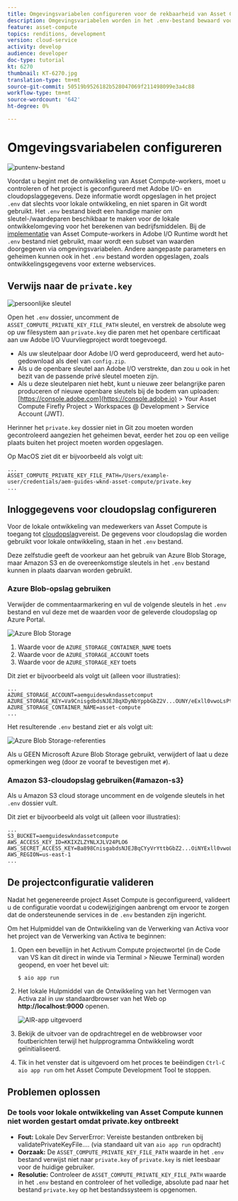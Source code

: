 ```yaml
---
title: Omgevingsvariabelen configureren voor de rekbaarheid van Asset Compute
description: Omgevingsvariabelen worden in het .env-bestand bewaard voor lokale ontwikkeling en worden gebruikt om Adobe I/O-gegevens en gegevens voor cloudopslag te verstrekken die vereist zijn voor lokale ontwikkeling.
feature: asset-compute
topics: renditions, development
version: cloud-service
activity: develop
audience: developer
doc-type: tutorial
kt: 6270
thumbnail: KT-6270.jpg
translation-type: tm+mt
source-git-commit: 50519b9526182b528047069f211498099e3a4c88
workflow-type: tm+mt
source-wordcount: '642'
ht-degree: 0%

---
```



# Omgevingsvariabelen configureren

![puntenv-bestand](assets/environment-variables/dot-env-file.png)

Voordat u begint met de ontwikkeling van Asset Compute-workers, moet u controleren of het project is geconfigureerd met Adobe I/O- en cloudopslaggegevens. Deze informatie wordt opgeslagen in het project `.env` dat slechts voor lokale ontwikkeling, en niet sparen in Git wordt gebruikt. Het `.env` bestand biedt een handige manier om sleutel-/waardeparen beschikbaar te maken voor de lokale ontwikkelomgeving voor het berekenen van bedrijfsmiddelen. Bij de [implementatie](../deploy/runtime.md) van Asset Compute-workers in Adobe I/O Runtime wordt het `.env` bestand niet gebruikt, maar wordt een subset van waarden doorgegeven via omgevingsvariabelen. Andere aangepaste parameters en geheimen kunnen ook in het `.env` bestand worden opgeslagen, zoals ontwikkelingsgegevens voor externe webservices.

## Verwijs naar de `private.key`

![persoonlijke sleutel](assets/environment-variables/private-key.png)

Open het `.env` dossier, uncomment de `ASSET_COMPUTE_PRIVATE_KEY_FILE_PATH` sleutel, en verstrek de absolute weg op uw filesystem aan `private.key` die paren met het openbare certificaat aan uw Adobe I/O Vuurvliegproject wordt toegevoegd.

+ Als uw sleutelpaar door Adobe I/O werd geproduceerd, werd het auto-gedownload als deel van `config.zip`.
+ Als u de openbare sleutel aan Adobe I/O verstrekte, dan zou u ook in het bezit van de passende privé sleutel moeten zijn.
+ Als u deze sleutelparen niet hebt, kunt u nieuwe zeer belangrijke paren produceren of nieuwe openbare sleutels bij de bodem van uploaden:
   [https://console.adobe.com](https://console.adobe.io) > Your Asset Compute Firefly Project > Workspaces @ Development > Service Account (JWT).

Herinner het `private.key` dossier niet in Git zou moeten worden gecontroleerd aangezien het geheimen bevat, eerder het zou op een veilige plaats buiten het project moeten worden opgeslagen.

Op MacOS ziet dit er bijvoorbeeld als volgt uit:

```
...
ASSET_COMPUTE_PRIVATE_KEY_FILE_PATH=/Users/example-user/credentials/aem-guides-wknd-asset-compute/private.key
...
```

## Inloggegevens voor cloudopslag configureren

Voor de lokale ontwikkeling van medewerkers van Asset Compute is toegang tot [cloudopslag](../set-up/accounts-and-services.md#cloud-storage)vereist. De gegevens voor cloudopslag die worden gebruikt voor lokale ontwikkeling, staan in het `.env` bestand.

Deze zelfstudie geeft de voorkeur aan het gebruik van Azure Blob Storage, maar Amazon S3 en de overeenkomstige sleutels in het `.env` bestand kunnen in plaats daarvan worden gebruikt.

### Azure Blob-opslag gebruiken

Verwijder de commentaarmarkering en vul de volgende sleutels in het `.env` bestand en vul deze met de waarden voor de geleverde cloudopslag op Azure Portal.

![Azure Blob Storage](./assets/environment-variables/azure-portal-credentials.png)

1. Waarde voor de `AZURE_STORAGE_CONTAINER_NAME` toets
1. Waarde voor de `AZURE_STORAGE_ACCOUNT` toets
1. Waarde voor de `AZURE_STORAGE_KEY` toets

Dit ziet er bijvoorbeeld als volgt uit (alleen voor illustraties):

```
...
AZURE_STORAGE_ACCOUNT=aemguideswkndassetcomput
AZURE_STORAGE_KEY=Va9CnisgdbdsNJEJBqXDyNbYppbGbZ2V...OUNY/eExll0vwoLsPt/OvbM+B7pkUdpEe7zJhg==
AZURE_STORAGE_CONTAINER_NAME=asset-compute
...
```

Het resulterende `.env` bestand ziet er als volgt uit:

![Azure Blob Storage-referenties](assets/environment-variables/cloud-storage-credentials.png)

Als u GEEN Microsoft Azure Blob Storage gebruikt, verwijdert of laat u deze opmerkingen weg (door ze vooraf te bevestigen met `#`).

### Amazon S3-cloudopslag gebruiken{#amazon-s3}

Als u Amazon S3 cloud storage uncomment en de volgende sleutels in het `.env` dossier vult.

Dit ziet er bijvoorbeeld als volgt uit (alleen voor illustraties):

```
...
S3_BUCKET=aemguideswkndassetcompute
AWS_ACCESS_KEY_ID=KKIXZLZYNLXJLV24PLO6
AWS_SECRET_ACCESS_KEY=Ba898CnisgabdsNJEJBqCYyVrYttbGbZ2...OiNYExll0vwoLsPtOv
AWS_REGION=us-east-1
...
```

## De projectconfiguratie valideren

Nadat het gegenereerde project Asset Compute is geconfigureerd, valideert u de configuratie voordat u codewijzigingen aanbrengt om ervoor te zorgen dat de ondersteunende services in de `.env` bestanden zijn ingericht.

Om het Hulpmiddel van de Ontwikkeling van de Verwerking van Activa voor het project van de Verwerking van Activa te beginnen:

1. Open een bevellijn in het Activum Compute projectwortel (in de Code van VS kan dit direct in winde via Terminal > Nieuwe Terminal) worden geopend, en voer het bevel uit:

   ```
   $ aio app run
   ```

1. Het lokale Hulpmiddel van de Ontwikkeling van het Vermogen van Activa zal in uw standaardbrowser van het Web op __http://localhost:9000__ openen.

   ![AIR-app uitgevoerd](assets/environment-variables/aio-app-run.png)

1. Bekijk de uitvoer van de opdrachtregel en de webbrowser voor foutberichten terwijl het hulpprogramma Ontwikkeling wordt geïnitialiseerd.
1. Tik in het venster dat is uitgevoerd om het proces te beëindigen `Ctrl-C` `aio app run` om het Asset Compute Development Tool te stoppen.

## Problemen oplossen

### De tools voor lokale ontwikkeling van Asset Compute kunnen niet worden gestart omdat private.key ontbreekt

+ __Fout:__ Lokale Dev ServerError: Vereiste bestanden ontbreken bij validatePrivateKeyFile.... (via standaard uit van `aio app run` opdracht)
+ __Oorzaak:__ De `ASSET_COMPUTE_PRIVATE_KEY_FILE_PATH` waarde in het `.env` bestand verwijst niet naar `private.key` of `private.key` is niet leesbaar voor de huidige gebruiker.
+ __Resolutie:__ Controleer de `ASSET_COMPUTE_PRIVATE_KEY_FILE_PATH` waarde in het `.env` bestand en controleer of het volledige, absolute pad naar het bestand `private.key` op het bestandssysteem is opgenomen.
